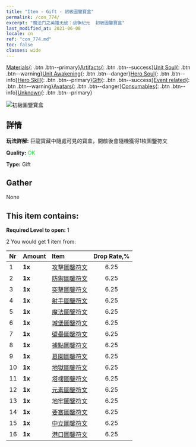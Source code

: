 ```yaml
---
title: "Item - Gift - 初級圖鑒寶盒"
permalink: /con_774/
excerpt: "魔法门之英雄无敌：战争纪元  初級圖鑒寶盒"
last_modified_at: 2021-06-08
locale: cn
ref: "con_774.md"
toc: false
classes: wide
---
```

 [Materials](/ItemsCN/){: .btn .btn--primary}[Artifacts](/ItemsCN/Artifacts/){: .btn .btn--success}[Unit Soul](/ItemsCN/UnitSoul/){: .btn .btn--warning}[Unit Awakening](/ItemsCN/UnitAwakening/){: .btn .btn--danger}[Hero Soul](/ItemsCN/HeroSoul/){: .btn .btn--info}[Hero Skill](/ItemsCN/HeroSkill/){: .btn .btn--primary}[Gift](/ItemsCN/Gift/){: .btn .btn--success}[Event related](/ItemsCN/Events/){: .btn .btn--warning}[Avatars](/ItemsCN/Avatars/){: .btn .btn--danger}[Consumables](/ItemsCN/Consumables/){: .btn .btn--info}[Unknown](/ItemsCN/Unknown/){: .btn .btn--primary}

 ![初級圖鑒寶盒](/images/t/i_tujianhezi1.png)

## 詳情
 **玩法詳解:** 巨龍寶藏中隨處可見的寶盒，開啟後會隨機獲得1枚圖鑒符文

 **Quality:** <span style="color: #32CD32">OK</span>

 **Type:** Gift

## Gather

  None

## This item contains:

 **Required Level to open:** 1

 2 You would get **1** item  from:

  | Nr | Amount |     Item    | Drop Rate,% |
  |:---|:-------|:------------|:---------:|
  | 1 |  **1x** | [攻擊圖鑒符文](/cn/Items/con_734/) | 6.25 | 
  | 2 |  **1x** | [防禦圖鑒符文](/cn/Items/con_739/) | 6.25 | 
  | 3 |  **1x** | [突擊圖鑒符文](/cn/Items/con_741/) | 6.25 | 
  | 4 |  **1x** | [射手圖鑒符文](/cn/Items/con_742/) | 6.25 | 
  | 5 |  **1x** | [魔法圖鑒符文](/cn/Items/con_746/) | 6.25 | 
  | 6 |  **1x** | [城堡圖鑒符文](/cn/Items/con_752/) | 6.25 | 
  | 7 |  **1x** | [壁壘圖鑒符文](/cn/Items/con_753/) | 6.25 | 
  | 8 |  **1x** | [據點圖鑒符文](/cn/Items/con_754/) | 6.25 | 
  | 9 |  **1x** | [墓園圖鑒符文](/cn/Items/con_755/) | 6.25 | 
  | 10 |  **1x** | [地獄圖鑒符文](/cn/Items/con_777/) | 6.25 | 
  | 11 |  **1x** | [塔樓圖鑒符文](/cn/Items/con_785/) | 6.25 | 
  | 12 |  **1x** | [元素圖鑒符文](/cn/Items/con_791/) | 6.25 | 
  | 13 |  **1x** | [地牢圖鑒符文](/cn/Items/con_792/) | 6.25 | 
  | 14 |  **1x** | [要塞圖鑒符文](/cn/Items/con_818/) | 6.25 | 
  | 15 |  **1x** | [中立圖鑒符文](/cn/Items/con_869/) | 6.25 | 
  | 16 |  **1x** | [港口圖鑒符文](/cn/Items/con_868/) | 6.25 | 
